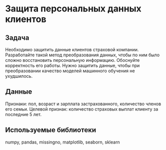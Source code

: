# Защита персональных данных клиентов

## Задача
Необходимо защитить данные клиентов страховой компании. 
Разработайте такой метод преобразования данных, чтобы по ним было сложно восстановить персональную информацию. Обоснуйте корректность его работы.
Нужно защитить данные, чтобы при преобразовании качество моделей машинного обучения не ухудшилось.

## Данные
Признаки: пол, возраст и зарплата застрахованного, количество членов его семьи.
Целевой признак: количество страховых выплат клиенту за последние 5 лет.

## Используемые библиотеки  
numpy, pandas, missingno, matplotlib, seaborn, sklearn
